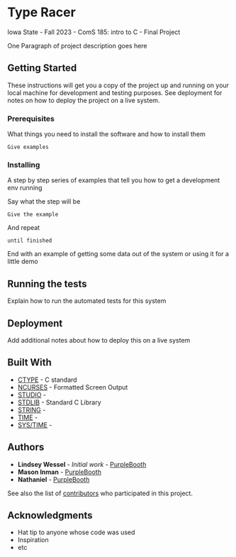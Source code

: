 # Type Racer
Iowa State - Fall 2023 - ComS 185: intro to C - Final Project

One Paragraph of project description goes here
## Getting Started

These instructions will get you a copy of the project up and running on your local machine for development and testing purposes. See deployment for notes on how to deploy the project on a live system.

### Prerequisites

What things you need to install the software and how to install them

```
Give examples
```

### Installing

A step by step series of examples that tell you how to get a development env running

Say what the step will be

```
Give the example
```

And repeat

```
until finished
```

End with an example of getting some data out of the system or using it for a little demo

## Running the tests

Explain how to run the automated tests for this system

## Deployment

Add additional notes about how to deploy this on a live system

## Built With
* [CTYPE](https://cplusplus.com/reference/cctype/) - C standard 
* [NCURSES](https://invisible-island.net/ncurses/announce.html) - Formatted Screen Output
* [STUDIO]() -
* [STDLIB]() - Standard C Library
* [STRING]() -  
* [TIME]() - 
* [SYS/TIME]() -

## Authors

* **Lindsey Wessel** - *Initial work* - [PurpleBooth](https://github.com/PurpleBooth)
* **Mason Inman** - [PurpleBooth](https://github.com/PurpleBooth)
* **Nathaniel** - [PurpleBooth](https://github.com/PurpleBooth)

See also the list of [contributors](https://github.com/your/project/contributors) who participated in this project.

## Acknowledgments

* Hat tip to anyone whose code was used
* Inspiration
* etc

